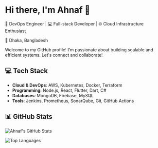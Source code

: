 # Hi there, I'm Ahnaf 👋

🔧 DevOps Engineer | 💻 Full-stack Developer | 🌐 Cloud Infrastructure Enthusiast

📍 Dhaka, Bangladesh

Welcome to my GitHub profile! I'm passionate about building scalable and efficient systems. Let's connect and collaborate!

## 💻 Tech Stack

- **Cloud & DevOps**: AWS, Kubernetes, Docker, Terraform
- **Programming**: Node.js, React, Flutter, Dart, C#
- **Databases**: MongoDB, Firebase, MySQL
- **Tools**: Jenkins, Prometheus, SonarQube, Git, GitHub Actions

## 📊 GitHub Stats

![Ahnaf's GitHub Stats](https://github-readme-stats.vercel.app/api?username=ahnaf-1232&show_icons=true&hide=prs&count_private=true&theme=radical)

![Top Languages](https://github-readme-stats.vercel.app/api/top-langs/?username=ahnaf-1232&theme=radical)

